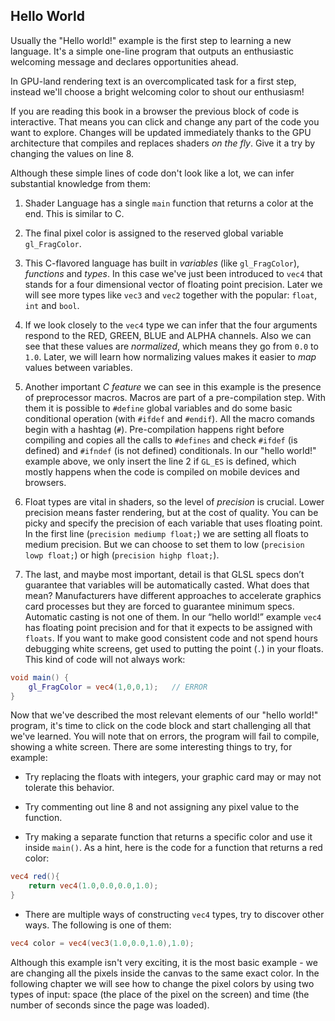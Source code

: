 ## Hello World

Usually the "Hello world!" example is the first step to learning a new language. It's a simple one-line program that outputs an enthusiastic welcoming message and declares opportunities ahead.

In GPU-land rendering text is an overcomplicated task for a first step, instead we'll choose a bright welcoming color to shout our enthusiasm!

<div class="codeAndCanvas" data="hello_world.frag"></div>

If you are reading this book in a browser the previous block of code is interactive. That means you can click and change any part of the code you want to explore. Changes will be updated immediately thanks to the GPU architecture that compiles and replaces shaders *on the fly*. Give it a try by changing the values on line 8.

Although these simple lines of code don't look like a lot, we can infer substantial knowledge from them:

1. Shader Language has a single `main` function that returns a color at the end. This is similar to C.

2. The final pixel color is assigned to the reserved global variable `gl_FragColor`.

3. This C-flavored language has built in *variables* (like `gl_FragColor`), *functions* and *types*. In this case we've just been introduced to `vec4` that stands for a four dimensional vector of floating point precision. Later we will see more types like `vec3` and `vec2` together with the popular: `float`, `int` and `bool`.

4. If we look closely to the `vec4` type we can infer that the four arguments respond to the RED, GREEN, BLUE and ALPHA channels. Also we can see that these values are *normalized*, which means they go from `0.0` to `1.0`. Later, we will learn how normalizing values makes it easier to *map* values between variables.

5. Another important *C feature* we can see in this example is the presence of preprocessor macros. Macros are part of a pre-compilation step. With them it is possible to `#define` global variables and do some basic conditional operation (with `#ifdef` and `#endif`). All the macro comands begin with a hashtag (`#`). Pre-compilation happens right before compiling and copies all the calls to `#defines` and check `#ifdef` (is defined) and `#ifndef` (is not defined) conditionals. In our "hello world!" example above, we only insert the line 2 if `GL_ES` is defined, which mostly happens when the code is compiled on mobile devices and browsers.

6. Float types are vital in shaders, so the level of *precision* is crucial. Lower precision means faster rendering, but at the cost of quality. You can be picky and specify the precision of each variable that uses floating point. In the first line (`precision mediump float;`) we are setting all floats to medium precision. But we can choose to set them to low (`precision lowp float;`) or high (`precision highp float;`).

7. The last, and maybe most important, detail is that GLSL specs don’t guarantee that variables will be automatically casted. What does that mean? Manufacturers have different approaches to accelerate graphics card processes but they are forced to guarantee minimum specs. Automatic casting is not one of them. In our “hello world!” example `vec4` has floating point precision and for that it expects to be assigned with `floats`. If you want to make good consistent code and not spend hours debugging white screens, get used to putting the point (`.`) in your floats. This kind of code will not always work:

```glsl
void main() {
    gl_FragColor = vec4(1,0,0,1);	// ERROR
}
```

Now that we've described the most relevant elements of our "hello world!" program, it's time to click on the code block and start challenging all that we've learned. You will note that on errors, the program will fail to compile, showing a white screen. There are some interesting things to try, for example:

* Try replacing the floats with integers, your graphic card may or may not tolerate this behavior.

* Try commenting out line 8 and not assigning any pixel value to the function.

* Try making a separate function that returns a specific color and use it inside `main()`. As a hint, here is the code for a function that returns a red color:

```glsl
vec4 red(){
    return vec4(1.0,0.0,0.0,1.0);
}
```

* There are multiple ways of constructing `vec4` types, try to discover other ways. The following is one of them:

```glsl
vec4 color = vec4(vec3(1.0,0.0,1.0),1.0);
```

Although this example isn't very exciting, it is the most basic example - we are changing all the pixels inside the canvas to the same exact color. In the following chapter we will see how to change the pixel colors by using two types of input: space (the place of the pixel on the screen) and time (the number of seconds since the page was loaded).
